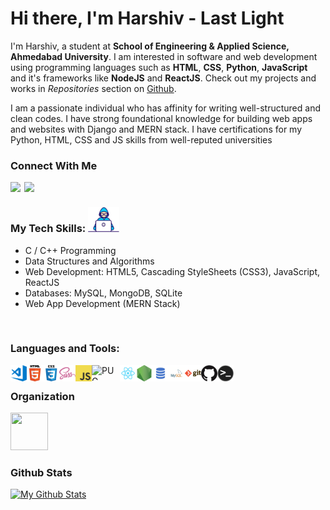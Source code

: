 # Hi there, I'm Harshiv - Last Light

I'm Harshiv, a student at **School of Engineering & Applied Science, Ahmedabad University**. I am interested in software and web development using programming languages such as **HTML**, **CSS**, **Python**, **JavaScript** and it's frameworks like **NodeJS** and **ReactJS**. Check out my projects and works in *Repositories* section on [Github](https://github.com/Harshiv07?tab=repositories).

I am a passionate individual who has affinity for writing well-structured and clean codes. I have strong foundational knowledge for building web apps and websites with Django and MERN stack. I have certifications for my Python, HTML, CSS and JS skills from well-reputed universities

### Connect With Me

<a href="https://www.linkedin.com/in/harshiv-patel-9b821b17a/">
  <img align="left" width="22px" src="https://cdn.jsdelivr.net/npm/simple-icons@v3/icons/linkedin.svg" />
</a>
<a href="https://www.instagram.com/p_harshiv_10/">
  <img align="left" width="22px" src="https://cdn.jsdelivr.net/npm/simple-icons@v3/icons/instagram.svg" />
</a>
</br>

### My Tech Skills: <img src="https://github.com/charmilgandhi/charmilgandhi/blob/master/media/Developer.gif" width="50" height="40" />
- C / C++ Programming
- Data Structures and Algorithms
- Web Development: HTML5, Cascading StyleSheets (CSS3), JavaScript, ReactJS
- Databases: MySQL, MongoDB, SQLite
- Web App Development (MERN Stack)
</br>

### Languages and Tools:
<img align="left" alt="Visual Studio Code" width="26px" src="https://raw.githubusercontent.com/github/explore/80688e429a7d4ef2fca1e82350fe8e3517d3494d/topics/visual-studio-code/visual-studio-code.png" />
<img align="left" alt="HTML5" width="26px" src="https://raw.githubusercontent.com/github/explore/80688e429a7d4ef2fca1e82350fe8e3517d3494d/topics/html/html.png" />
<img align="left" alt="CSS3" width="26px" src="https://raw.githubusercontent.com/github/explore/80688e429a7d4ef2fca1e82350fe8e3517d3494d/topics/css/css.png" />
<img align="left" alt="Sass" width="26px" src="https://raw.githubusercontent.com/github/explore/80688e429a7d4ef2fca1e82350fe8e3517d3494d/topics/sass/sass.png" />
<img align="left" alt="JavaScript" width="26px" src="https://raw.githubusercontent.com/github/explore/80688e429a7d4ef2fca1e82350fe8e3517d3494d/topics/javascript/javascript.png" />
<img align="left" alt="PUG" width="45px" height="25px" src="media/pug-logo.png" />
<img align="left" alt="React" width="26px" src="https://raw.githubusercontent.com/github/explore/80688e429a7d4ef2fca1e82350fe8e3517d3494d/topics/react/react.png" />
<img align="left" alt="Node.js" width="26px" src="https://raw.githubusercontent.com/github/explore/80688e429a7d4ef2fca1e82350fe8e3517d3494d/topics/nodejs/nodejs.png" />
<img align="left" alt="SQL" width="26px" src="https://raw.githubusercontent.com/github/explore/80688e429a7d4ef2fca1e82350fe8e3517d3494d/topics/sql/sql.png" />
<img align="left" alt="MySQL" width="26px" src="https://raw.githubusercontent.com/github/explore/80688e429a7d4ef2fca1e82350fe8e3517d3494d/topics/mysql/mysql.png" />
<img align="left" alt="Git" width="26px" src="https://raw.githubusercontent.com/github/explore/80688e429a7d4ef2fca1e82350fe8e3517d3494d/topics/git/git.png" />
<img align="left" alt="GitHub" width="26px" src="https://raw.githubusercontent.com/github/explore/78df643247d429f6cc873026c0622819ad797942/topics/github/github.png" />
<img align="left" alt="Terminal" width="26px" src="https://raw.githubusercontent.com/github/explore/80688e429a7d4ef2fca1e82350fe8e3517d3494d/topics/terminal/terminal.png" />
<br />

### Organization
<img src="https://images.static-collegedunia.com/public/college_data/images/logos/1563357911VerticalStack.jpg" width="60" height="60" />

### Github Stats
[![My Github Stats](https://github-readme-stats.vercel.app/api?username=Harshiv07)](https://github.com/Harshiv07/github-readme-stats)
